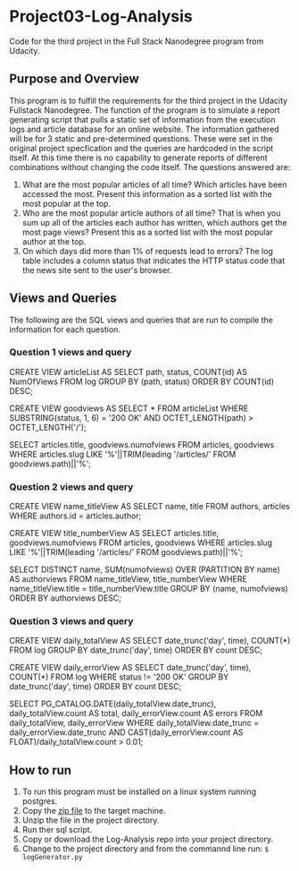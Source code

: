 # Project03-Log-Analysis
Code for the third project in the Full Stack Nanodegree program from Udacity.

## Purpose and Overview

This program is to fulfill the requirements for the third project in the Udacity Fullstack Nanodegree.
The function of the program is to simulate a report generating script that pulls a static set of information from the execution logs and article database for an online website.
The information gathered will be for 3 static and pre-determined questions. These were set in the original project specfication and the queries are hardcoded in the script itself. At this time there is no capability to generate reports of different combinations without changing the code itself.
The questions answered are:
1. What are the most popular articles of all time? Which articles have been accessed the most. Present this information as a sorted list with the most popular at the top.
2. Who are the most popular article authors of all time? That is when you sum up all of the articles each author has written, which authors get the most page views? Present this as a sorted list with the most popular author at the top.
3. On which days did more than 1% of requests lead to errors? The log table includes a column status that indicates the HTTP status code that the news site sent to the user's browser.

## Views and Queries

The following are the SQL views and queries that are run to compile the information for each question.

### Question 1 views and query

CREATE VIEW articleList AS
SELECT path, status, COUNT(id) AS NumOfViews FROM log
GROUP BY (path, status)
ORDER BY COUNT(id) DESC;

CREATE VIEW goodviews AS
SELECT * FROM articleList
WHERE SUBSTRING(status, 1, 6) = '200 OK'
AND OCTET_LENGTH(path) > OCTET_LENGTH('/');

SELECT articles.title, goodviews.numofviews
FROM articles, goodviews
WHERE articles.slug
LIKE '%'||TRIM(leading '/articles/' FROM goodviews.path)||'%';

### Question 2 views and query

CREATE VIEW name_titleView AS
SELECT name, title FROM authors, articles
WHERE authors.id = articles.author;

CREATE VIEW title_numberView AS
SELECT articles.title, goodviews.numofviews
FROM articles, goodviews
WHERE articles.slug
LIKE '%'||TRIM(leading '/articles/' FROM goodviews.path)||'%';

SELECT DISTINCT name, SUM(numofviews)
OVER (PARTITION BY name) AS authorviews
FROM name_titleView, title_numberView
WHERE name_titleView.title = title_numberView.title
GROUP BY (name, numofviews)
ORDER BY authorviews DESC;

### Question 3 views and query

CREATE VIEW daily_totalView AS
SELECT date_trunc('day', time), COUNT(*)
FROM log
GROUP BY date_trunc('day', time)
ORDER BY count DESC;

CREATE VIEW daily_errorView AS
SELECT date_trunc('day', time), COUNT(*)
FROM log WHERE status != '200 OK'
GROUP BY date_trunc('day', time)
ORDER BY count DESC;

SELECT PG_CATALOG.DATE(daily_totalView.date_trunc),
daily_totalView.count AS total, daily_errorView.count AS errors
FROM daily_totalView, daily_errorView
WHERE daily_totalView.date_trunc = daily_errorView.date_trunc
AND CAST(daily_errorView.count AS FLOAT)/daily_totalView.count > 0.01;

## How to run
1. To run this program must be installed on a linux system running postgres.
2. Copy the [zip file](https://d17h27t6h515a5.cloudfront.net/topher/2016/August/57b5f748_newsdata/newsdata.zip) to the target machine.
3. Unzip the file in the project directory.
4. Run ther sql script.
5. Copy or download the Log-Analysis repo into your project directory.
6. Change to the project directory and from the commannd line run:
      `$ logGenerator.py`


